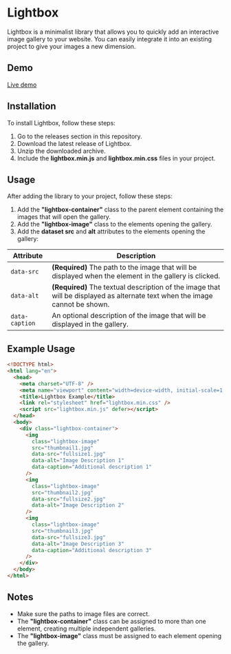 # Lightbox

Lightbox is a minimalist library that allows you to quickly add an interactive image gallery to your website. You can easily integrate it into an existing project to give your images a new dimension.

## Demo

<a href="https://piotrhol.github.io/Lightbox/" target="_blank">Live demo</a>

## Installation

To install Lightbox, follow these steps:

1. Go to the releases section in this repository.
2. Download the latest release of Lightbox.
3. Unzip the downloaded archive.
4. Include the **lightbox.min.js** and **lightbox.min.css** files in your project.

## Usage

After adding the library to your project, follow these steps:

1. Add the **"lightbox-container"** class to the parent element containing the images that will open the gallery.
2. Add the **"lightbox-image"** class to the elements opening the gallery.
3. Add the **dataset src** and **alt** attributes to the elements opening the gallery:

| Attribute      | Description                                                                                                                  |
| -------------- | ---------------------------------------------------------------------------------------------------------------------------- |
| `data-src`     | **(Required)** The path to the image that will be displayed when the element in the gallery is clicked.                      |
| `data-alt`     | **(Required)** The textual description of the image that will be displayed as alternate text when the image cannot be shown. |
| `data-caption` | An optional description of the image that will be displayed in the gallery.                                                  |

## Example Usage

```html
<!DOCTYPE html>
<html lang="en">
  <head>
    <meta charset="UTF-8" />
    <meta name="viewport" content="width=device-width, initial-scale=1.0" />
    <title>Lightbox Example</title>
    <link rel="stylesheet" href="lightbox.min.css" />
    <script src="lightbox.min.js" defer></script>
  </head>
  <body>
    <div class="lightbox-container">
      <img
        class="lightbox-image"
        src="thumbnail1.jpg"
        data-src="fullsize1.jpg"
        data-alt="Image Description 1"
        data-caption="Additional description 1"
      />
      <img
        class="lightbox-image"
        src="thumbnail2.jpg"
        data-src="fullsize2.jpg"
        data-alt="Image Description 2"
      />
      <img
        class="lightbox-image"
        src="thumbnail3.jpg"
        data-src="fullsize3.jpg"
        data-alt="Image Description 3"
        data-caption="Additional description 3"
      />
    </div>
  </body>
</html>
```

## Notes

- Make sure the paths to image files are correct.
- The **"lightbox-container"** class can be assigned to more than one element, creating multiple independent galleries.
- The **"lightbox-image"** class must be assigned to each element opening the gallery.
